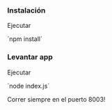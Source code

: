### Instalación

Ejecutar

´npm install´

### Levantar app

Ejecutar

´node index.js´

Correr siempre en el puerto 8003!